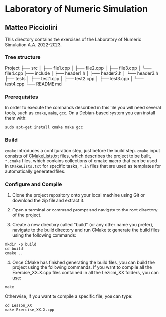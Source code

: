 # Laboratory of Numeric Simulation
## Matteo Picciolini
This directory contains the exercises of the Laboratory of Numeric Simulation A.A. 2022-2023.

### Tree structure 
Project
├── src
│   ├── file1.cpp
│   ├── file2.cpp
│   ├── file3.cpp
│   └── file4.cpp
├── include
│   ├── header1.h
│   ├── header2.h
│   └── header3.h
├── tests
│   ├── test1.cpp
│   ├── test2.cpp
│   ├── test3.cpp
│   └── test4.cpp
└── README.md

### Prerequisites
In order to execute the comnands described in this file you will need several tools, such as `cmake`, `make`, `gcc`. On a Debian-based system you can install them with:

```
sudo apt-get install cmake make gcc
```



### Build
`cmake` introduces a configuration step, just before the build step. `cmake` input consists of [CMakeLists.txt](CMakeLists.txt) files, which describes the project to be built, `*.cmake` files, which contains collections of cmake macro that can be used in `CMakeLists.txt` for specific tasks, `*.in` files that are used as templates for automatically generated files.


### Configure and Compile ###
1. Clone the project repository onto your local machine using Git or download the zip file and extract it.

2. Open a terminal or command prompt and navigate to the root directory of the project.

3. Create a new directory called "build" (or any other name you prefer), navigate to the build directory and run CMake to generate the build files using the following commands:
```
mkdir -p build
cd build
cmake .. 
```
4. Once CMake has finished generating the build files, you can build the project using the following commands.
If you want to compile all the Exercise_XX.X.cpp files contained in all the Lezioni_XX folders, you can use:
```
make
```
Otherwise, if you want to compile a specific file, you can type:
```
cd Lesson_XX
make Exercise_XX.X.cpp
```
